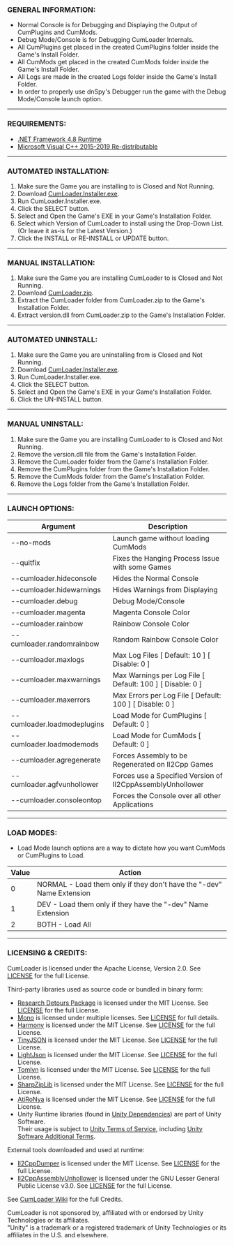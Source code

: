 ### GENERAL INFORMATION:

- Normal Console is for Debugging and Displaying the Output of CumPlugins and CumMods.
- Debug Mode/Console is for Debugging CumLoader Internals.
- All CumPlugins get placed in the created CumPlugins folder inside the Game's Install Folder.
- All CumMods get placed in the created CumMods folder inside the Game's Install Folder.
- All Logs are made in the created Logs folder inside the Game's Install Folder.
- In order to properly use dnSpy's Debugger run the game with the Debug Mode/Console launch option.

---

### REQUIREMENTS:

- [.NET Framework 4.8 Runtime](https://dotnet.microsoft.com/download/dotnet-framework/thank-you/net48-web-installer)
- [Microsoft Visual C++ 2015-2019 Re-distributable](https://aka.ms/vs/16/release/vc_redist.x64.exe)

---

### AUTOMATED INSTALLATION:

1. Make sure the Game you are installing to is Closed and Not Running.
2. Download [CumLoader.Installer.exe](https://github.com/HerpDerpinstine/CumLoader/releases/latest/download/CumLoader.Installer.exe).
3. Run CumLoader.Installer.exe.
4. Click the SELECT button.
5. Select and Open the Game's EXE in your Game's Installation Folder.
6. Select which Version of CumLoader to install using the Drop-Down List.  (Or leave it as-is for the Latest Version.)
7. Click the INSTALL or RE-INSTALL or UPDATE button.

---
	
### MANUAL INSTALLATION:

1. Make sure the Game you are installing CumLoader to is Closed and Not Running.
2. Download [CumLoader.zip](https://github.com/HerpDerpinstine/CumLoader/releases/latest/download/CumLoader.zip).
3. Extract the CumLoader folder from CumLoader.zip to the Game's Installation Folder.
4. Extract version.dll from CumLoader.zip to the Game's Installation Folder.

---

### AUTOMATED UNINSTALL:

1. Make sure the Game you are uninstalling from is Closed and Not Running.
2. Download [CumLoader.Installer.exe](https://github.com/HerpDerpinstine/CumLoader/releases/latest/download/CumLoader.Installer.exe).
3. Run CumLoader.Installer.exe.
4. Click the SELECT button.
5. Select and Open the Game's EXE in your Game's Installation Folder.
7. Click the UN-INSTALL button.

---

### MANUAL UNINSTALL:

1. Make sure the Game you are installing CumLoader to is Closed and Not Running.
2. Remove the version.dll file from the Game's Installation Folder.
3. Remove the CumLoader folder from the Game's Installation Folder.
4. Remove the CumPlugins folder from the Game's Installation Folder.
5. Remove the CumMods folder from the Game's Installation Folder.
6. Remove the Logs folder from the Game's Installation Folder.

---

### LAUNCH OPTIONS:

| Argument | Description |
| - | - |
| --no-mods | Launch game without loading CumMods |
| --quitfix | Fixes the Hanging Process Issue with some Games |
| --cumloader.hideconsole | Hides the Normal Console |
| --cumloader.hidewarnings | Hides Warnings from Displaying |
| --cumloader.debug | Debug Mode/Console |
| --cumloader.magenta | Magenta Console Color |
| --cumloader.rainbow | Rainbow Console Color |
| --cumloader.randomrainbow | Random Rainbow Console Color |
| --cumloader.maxlogs | Max Log Files [ Default: 10 ] [ Disable: 0 ] |
| --cumloader.maxwarnings | Max Warnings per Log File [ Default: 100 ] [ Disable: 0 ] |
| --cumloader.maxerrors | Max Errors per Log File [ Default: 100 ] [ Disable: 0 ] |
| --cumloader.loadmodeplugins | Load Mode for CumPlugins [ Default: 0 ] |
| --cumloader.loadmodemods  | Load Mode for CumMods [ Default: 0 ] |
| --cumloader.agregenerate | Forces Assembly to be Regenerated on Il2Cpp Games |
| --cumloader.agfvunhollower | Forces use a Specified Version of Il2CppAssemblyUnhollower |
| --cumloader.consoleontop | Forces the Console over all other Applications |

---

### LOAD MODES:

- Load Mode launch options are a way to dictate how you want CumMods or CumPlugins to Load.

| Value | Action |
| - | - |
| 0 | NORMAL - Load them only if they don't have the "-dev" Name Extension |
| 1 | DEV - Load them only if they have the "-dev" Name Extension |
| 2 | BOTH - Load All |

---

### LICENSING & CREDITS:

CumLoader is licensed under the Apache License, Version 2.0. See [LICENSE](https://github.com/HerpDerpinstine/CumLoader/blob/master/LICENSE.md) for the full License.

Third-party libraries used as source code or bundled in binary form:
- [Research Detours Package](https://github.com/microsoft/Detours) is licensed under the MIT License. See [LICENSE](https://github.com/HerpDerpinstine/CumLoader/blob/master/Detours/LICENSE.md) for the full License.
- [Mono](https://github.com/Unity-Technologies/mono) is licensed under multiple licenses. See [LICENSE](https://github.com/Unity-Technologies/mono/blob/unity-master/LICENSE) for full details.
- [Harmony](https://github.com/pardeike/Harmony) is licensed under the MIT License. See [LICENSE](https://github.com/HerpDerpinstine/CumLoader/blob/master/CumLoader.ModHandler/Harmony/LICENSE) for the full License.
- [TinyJSON](https://github.com/pbhogan/TinyJSON) is licensed under the MIT License. See [LICENSE](https://github.com/HerpDerpinstine/CumLoader/blob/master/CumLoader.AssemblyGenerator/TinyJSON/LICENSE.md) for the full License.
- [LightJson](https://github.com/MarcosLopezC/LightJson) is licensed under the MIT License. See [LICENSE](https://github.com/HerpDerpinstine/CumLoader/blob/master/CumLoader.Installer/LightJson/LICENSE.txt) for the full License.
- [Tomlyn](https://github.com/xoofx/Tomlyn) is licensed under the MIT License. See [LICENSE](https://github.com/HerpDerpinstine/CumLoader/blob/master/CumLoader.ModHandler/Tomlyn/license.txt) for the full License.
- [SharpZipLib](https://github.com/icsharpcode/SharpZipLib) is licensed under the MIT License. See [LICENSE](https://github.com/HerpDerpinstine/CumLoader/blob/master/CumLoader.ModHandler/SharpZipLib/LICENSE.txt) for the full License.
- [AtiRoNya](https://github.com/AtiLion/AtiRoNya) is licensed under the MIT License. See [LICENSE](https://github.com/AtiLion/AtiRoNya/blob/e20e4a8fc47b37834c8284f9e6e937f04a84c510/LICENSE) for the full License.
- Unity Runtime libraries (found in [Unity Dependencies](BaseLibs/Unity%20Dependencies)) are part of Unity Software.  
Their usage is subject to [Unity Terms of Service](https://unity3d.com/legal/terms-of-service), including [Unity Software Additional Terms](https://unity3d.com/legal/terms-of-service/software).

External tools downloaded and used at runtime:
- [Il2CppDumper](https://github.com/Perfare/Il2CppDumper) is licensed under the MIT License. See [LICENSE](https://github.com/Perfare/Il2CppDumper/blob/master/LICENSE) for the full License.
- [Il2CppAssemblyUnhollower](https://github.com/knah/Il2CppAssemblyUnhollower) is licensed under the GNU Lesser General Public License v3.0. See [LICENSE](https://github.com/knah/Il2CppAssemblyUnhollower/blob/master/LICENSE) for the full License.

See [CumLoader Wiki](https://cumwiki.xyz/#/credits) for the full Credits.

CumLoader is not sponsored by, affiliated with or endorsed by Unity Technologies or its affiliates.  
"Unity" is a trademark or a registered trademark of Unity Technologies or its affiliates in the U.S. and elsewhere.
